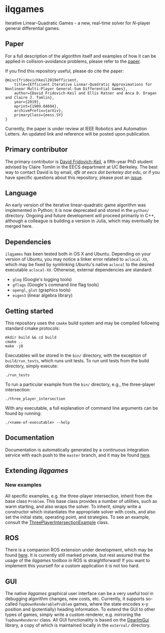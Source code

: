 # ilqgames
Iterative Linear-Quadratic Games - a new, real-time solver for _N_-player general differential games.

## Paper
For a full description of the algorithm itself and examples of how it can be applied in collision-avoidance problems, please refer to the [paper](https://arxiv.org/abs/1909.04694).

If you find this repository useful, please do cite the paper:
```
@misc{fridovichkeil2019efficient,
    title={Efficient Iterative Linear-Quadratic Approximations for Nonlinear Multi-Player General-Sum Differential Games},
    author={David Fridovich-Keil and Ellis Ratner and Anca D. Dragan and Claire J. Tomlin},
    year={2019},
    eprint={1909.04694},
    archivePrefix={arXiv},
    primaryClass={eess.SY}
}
```

Currently, the paper is under review at IEEE Robotics and Automation Letters. An updated link and reference will be posted upon publication.

## Primary contributor
The primary contributor is [David Fridovich-Keil](https://people.eecs.berkeley.edu/~dfk/), a fifth-year PhD student advised by Claire Tomlin in the EECS department at UC Berkeley. The best way to contact David is by email, _dfk at eecs dot berkeley dot edu_, or if you have specific questions about this repository, please post an [issue](https://github.com/HJReachability/ilqgames/issues).

## Language
An early version of the iterative linear-quadratic game algorithm was implemented in Python; it is now deprecated and stored in the `python/` directory. Ongoing and future development will proceed primarily in C++, although a colleague is building a version in Julia, which may eventually be merged here.

## Dependencies
`ilqgames` has been tested both in OS X and Ubuntu. Depending on your version of Ubuntu, you may notice a linker error related to `aclocal-XX`, which may be fixed by symlinking Ubuntu's native `aclocal` to the desired executable `aclocal-XX`. Otherwise, external dependencies are standard:

* `glog` (Google's logging tools)
* `gflags` (Google's command line flag tools)
* `opengl`, `glut` (graphics tools)
* `eigen3` (linear algebra library)

## Getting started
This repository uses the `cmake` build system and may be compiled following standard cmake protocols:
```
mkdir build && cd build
cmake ..
make -j8
```

Executables will be stored in the `bin/` directory, with the exception of `build/run_tests`, which runs unit tests. To run unit tests from the build directory, simply execute:
```
./run_tests
```

To run a particular example from the `bin/` directory, e.g., the three-player intersection:
```
./three_player_intersection
```

With any executable, a full explanation of command line arguments can be found by running:
```
./<name-of-executable> --help
```

## Documentation
Documentation is automatically generated by a continuous integration service with each push to the `master` branch, and it may be found [here](https://HJReachability.github.io/ilqgames/documentation/html/index.html).

## Extending *ilqgames*
### New examples
All specific examples, e.g. the three-player intersection, inherit from the base class `Problem`. This base class provides a number of utilities, such as warm starting, and also wraps the solver. To inherit, simply write a constructor which instantiates the appropriate solver with costs, and also set the initial state, operating point, and strategies. To see an example, consult the [ThreePlayerIntersectionExample](https://github.com/HJReachability/ilqgames/blob/master/src/three_player_intersection_example.cpp) class.

## ROS
There is a companion ROS extension under development, which may be found [here](https://github.com/HJReachability/ilqgames_ros). It is currently still marked private, but rest assured that the usage of the *ilqgames* toolbox in ROS is straightforward! If you want to implement this yourself for a custom application it is not too hard.

## GUI
The native *ilqgames* graphical user interface can be a very useful tool in debugging algorithm changes, new costs, etc. Currently, it supports so-called `TopDownRenderableProblem` games, where the state encodes x-y position and (potentially) heading information. To extend the GUI to other types of games, simply write a custom renderer, e.g. mirroring the `TopDownRenderer` class. All GUI functionality is based on the [DearImGui](https://github.com/ocornut/imgui) library, a copy of which is maintained locally in the `external/` directory.
